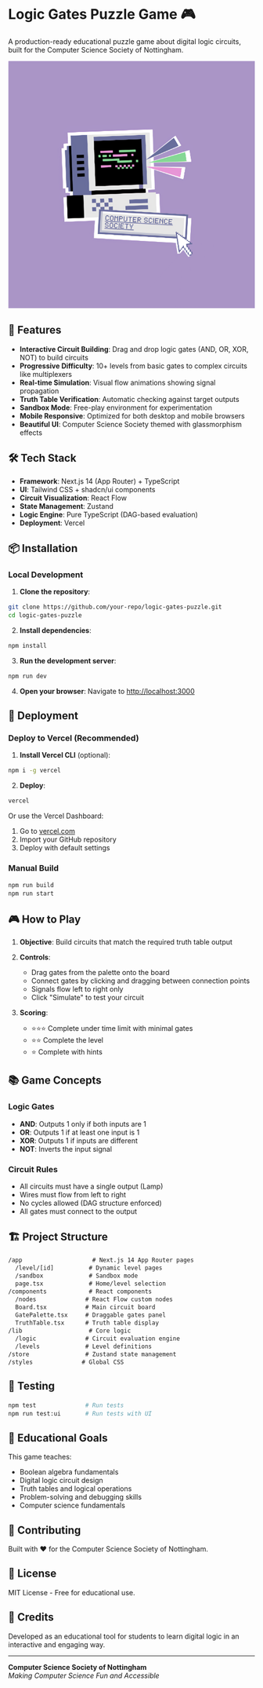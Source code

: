 # Logic Gates Puzzle Game 🎮

A production-ready educational puzzle game about digital logic circuits, built for the Computer Science Society of Nottingham.

![CS Society Logo](assets/CSS_logo_purple_bg.PNG)

## 🚀 Features

- **Interactive Circuit Building**: Drag and drop logic gates (AND, OR, XOR, NOT) to build circuits
- **Progressive Difficulty**: 10+ levels from basic gates to complex circuits like multiplexers
- **Real-time Simulation**: Visual flow animations showing signal propagation
- **Truth Table Verification**: Automatic checking against target outputs
- **Sandbox Mode**: Free-play environment for experimentation
- **Mobile Responsive**: Optimized for both desktop and mobile browsers
- **Beautiful UI**: Computer Science Society themed with glassmorphism effects

## 🛠️ Tech Stack

- **Framework**: Next.js 14 (App Router) + TypeScript
- **UI**: Tailwind CSS + shadcn/ui components
- **Circuit Visualization**: React Flow
- **State Management**: Zustand
- **Logic Engine**: Pure TypeScript (DAG-based evaluation)
- **Deployment**: Vercel

## 📦 Installation

### Local Development

1. **Clone the repository**:
```bash
git clone https://github.com/your-repo/logic-gates-puzzle.git
cd logic-gates-puzzle
```

2. **Install dependencies**:
```bash
npm install
```

3. **Run the development server**:
```bash
npm run dev
```

4. **Open your browser**:
Navigate to [http://localhost:3000](http://localhost:3000)

## 🚀 Deployment

### Deploy to Vercel (Recommended)

1. **Install Vercel CLI** (optional):
```bash
npm i -g vercel
```

2. **Deploy**:
```bash
vercel
```

Or use the Vercel Dashboard:
1. Go to [vercel.com](https://vercel.com)
2. Import your GitHub repository
3. Deploy with default settings

### Manual Build

```bash
npm run build
npm run start
```

## 🎮 How to Play

1. **Objective**: Build circuits that match the required truth table output
2. **Controls**:
   - Drag gates from the palette onto the board
   - Connect gates by clicking and dragging between connection points
   - Signals flow left to right only
   - Click "Simulate" to test your circuit

3. **Scoring**:
   - ⭐⭐⭐ Complete under time limit with minimal gates
   - ⭐⭐ Complete the level
   - ⭐ Complete with hints

## 📚 Game Concepts

### Logic Gates
- **AND**: Outputs 1 only if both inputs are 1
- **OR**: Outputs 1 if at least one input is 1  
- **XOR**: Outputs 1 if inputs are different
- **NOT**: Inverts the input signal

### Circuit Rules
- All circuits must have a single output (Lamp)
- Wires must flow from left to right
- No cycles allowed (DAG structure enforced)
- All gates must connect to the output

## 🏗️ Project Structure

```
/app                    # Next.js 14 App Router pages
  /level/[id]          # Dynamic level pages
  /sandbox             # Sandbox mode
  page.tsx             # Home/level selection
/components            # React components
  /nodes              # React Flow custom nodes
  Board.tsx           # Main circuit board
  GatePalette.tsx     # Draggable gates panel
  TruthTable.tsx      # Truth table display
/lib                   # Core logic
  /logic              # Circuit evaluation engine
  /levels             # Level definitions
/store                # Zustand state management
/styles              # Global CSS
```

## 🧪 Testing

```bash
npm test              # Run tests
npm run test:ui       # Run tests with UI
```

## 🎯 Educational Goals

This game teaches:
- Boolean algebra fundamentals
- Digital logic circuit design
- Truth tables and logical operations
- Problem-solving and debugging skills
- Computer science fundamentals

## 🤝 Contributing

Built with ❤️ for the Computer Science Society of Nottingham.

## 📝 License

MIT License - Free for educational use.

## 🌟 Credits

Developed as an educational tool for students to learn digital logic in an interactive and engaging way.

---

**Computer Science Society of Nottingham**  
*Making Computer Science Fun and Accessible*
